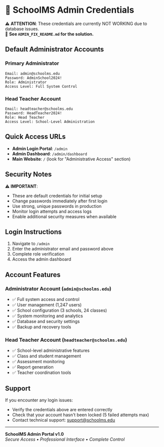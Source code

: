 # 🔑 SchoolMS Admin Credentials

⚠️ **ATTENTION**: These credentials are currently NOT WORKING due to database issues.  
📖 **See `ADMIN_FIX_README.md` for the solution.**

## Default Administrator Accounts

### Primary Administrator
```
Email: admin@schoolms.edu
Password: AdminSchool2024!
Role: Administrator
Access Level: Full System Control
```

### Head Teacher Account
```
Email: headteacher@schoolms.edu
Password: HeadTeacher2024!
Role: Head Teacher  
Access Level: School-Level Administration
```

## Quick Access URLs

- **Admin Login Portal**: `/admin`
- **Admin Dashboard**: `/admin/dashboard`
- **Main Website**: `/` (look for "Administrative Access" section)

## Security Notes

⚠️ **IMPORTANT**: 
- These are default credentials for initial setup
- Change passwords immediately after first login
- Use strong, unique passwords in production
- Monitor login attempts and access logs
- Enable additional security measures when available

## Login Instructions

1. Navigate to `/admin`
2. Enter the administrator email and password above
3. Complete role verification
4. Access the admin dashboard

## Account Features

### Administrator Account (`admin@schoolms.edu`)
- ✅ Full system access and control
- ✅ User management (1,247 users)
- ✅ School configuration (3 schools, 24 classes)
- ✅ System monitoring and analytics
- ✅ Database and security settings
- ✅ Backup and recovery tools

### Head Teacher Account (`headteacher@schoolms.edu`)
- ✅ School-level administrative features
- ✅ Class and student management
- ✅ Assessment monitoring
- ✅ Report generation
- ✅ Teacher coordination tools

## Support

If you encounter any login issues:
- Verify the credentials above are entered correctly
- Check that your account hasn't been locked (5 failed attempts max)
- Contact technical support: support@schoolms.edu

---

**SchoolMS Admin Portal v1.0**  
*Secure Access • Professional Interface • Complete Control*